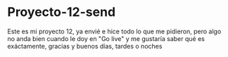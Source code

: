 # Proyecto-12-send
Este es mi proyecto 12, ya envié e hice todo lo que me pidieron, pero algo no anda bien cuando le doy en "Go live" y me gustaría saber qué es exáctamente, gracias y buenos días, tardes o noches
